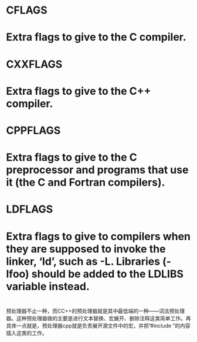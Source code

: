 # CFLAGS
# Extra flags to give to the C compiler.

# CXXFLAGS
# Extra flags to give to the C++ compiler.

# CPPFLAGS
# Extra flags to give to the C preprocessor and programs that use it (the C and Fortran compilers).

# LDFLAGS
# Extra flags to give to compilers when they are supposed to invoke the linker, ‘ld’, such as -L. Libraries (-lfoo) should be added to the LDLIBS variable instead.

# 

预处理器不止一种，而CC++的预处理器就是其中最低端的一种——词法预处理器。这种预处理器做的主要是进行文本替换、宏展开、删除注释这类简单工作。再具体一点就是，预处理器cpp就是负责展开源文件中的宏，并把”#include ”的内容插入这类的工作。
